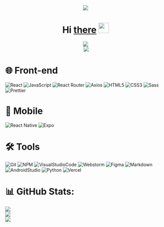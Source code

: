 <div align="center">
	<img src="https://media.tenor.com/3B6fE1zIaHMAAAAd/hotz-hacker.gif" />
	<h1 align="center">
<!-- 		Hi there, I'm
		<a href="https://github.com/Bazelit" target="_blank">David</a> -->
		Hi
		<a href="https://github.com/Bazelit" target="_blank">there</a>
		<img
			src="https://github.com/blackcater/blackcater/raw/main/images/Hi.gif"
			height="32"
		/>
	</h1>
</div>

<div align="center">
	<img
		align="center"
		src="https://readme-typing-svg.herokuapp.com?font=JetBrains+Mono+Medium&pause=1000&color=70A5FD&center=%D0%9B%D0%9E%D0%96%D0%AC&vCenter=%D0%9B%D0%9E%D0%96%D0%AC&repeat=%D0%B8%D1%81%D1%82%D0%B8%D0%BD%D0%BD%D1%8B%D0%B9&width=435&lines=%F0%9F%91%A8%F0%9F%8F%BB%E2%80%8D%F0%9F%92%BBI+am+a+Frontend+developer"
	/>
</div>

<div align="center">
	<a href="https://www.codewars.com/users/Bazelit"
		><img src="https://www.codewars.com/users/Bazelit/badges/small" alt=""
	/></a>
	<img src="https://komarev.com/ghpvc/?username=your-github-Bazelit" />
</div>

# 🌐 Front-end

![React](https://ziadoua.github.io/m3-Markdown-Badges/badges/React/react2.svg)
![JavaScript](https://ziadoua.github.io/m3-Markdown-Badges/badges/Javascript/javascript3.svg)
![React Router](https://img.shields.io/badge/React_Router-CA4245?style=for-the-badge&logo=react-router&logoColor=white)
![Axios](https://ziadoua.github.io/m3-Markdown-Badges/badges/Axios/axios3.svg)
![HTML5](https://ziadoua.github.io/m3-Markdown-Badges/badges/HTML/html2.svg)
![CSS3](https://ziadoua.github.io/m3-Markdown-Badges/badges/CSS/css2.svg)
![Sass](https://ziadoua.github.io/m3-Markdown-Badges/badges/Sass/sass2.svg)
![Prettier](https://ziadoua.github.io/m3-Markdown-Badges/badges/Prettier/prettier3.svg)

# 📱 Mobile

![React Native](https://ziadoua.github.io/m3-Markdown-Badges/badges/ReactNative/reactnative3.svg)
![Expo](https://ziadoua.github.io/m3-Markdown-Badges/badges/Expo/expo2.svg)

# 🛠 Tools
![Git](https://ziadoua.github.io/m3-Markdown-Badges/badges/Git/git2.svg)
![NPM](https://ziadoua.github.io/m3-Markdown-Badges/badges/npm/npm1.svg)
![VisualStudioCode](https://ziadoua.github.io/m3-Markdown-Badges/badges/VisualStudioCode/visualstudiocode2.svg)
![Webstorm](https://ziadoua.github.io/m3-Markdown-Badges/badges/Webstorm/webstorm3.svg)
![Figma](https://ziadoua.github.io/m3-Markdown-Badges/badges/Figma/figma2.svg)
![Markdown](https://ziadoua.github.io/m3-Markdown-Badges/badges/Markdown/markdown3.svg)
![AndroidStudio](https://ziadoua.github.io/m3-Markdown-Badges/badges/AndroidStudio/androidstudio3.svg)
![Python](https://ziadoua.github.io/m3-Markdown-Badges/badges/Python/python3.svg)
![Vercel](https://ziadoua.github.io/m3-Markdown-Badges/badges/Vercel/vercel1.svg)




<!--
# 💻 Tech Stack:
![React](https://img.shields.io/badge/react-%2320232a.svg?style=for-the-badge&logo=react&logoColor=%2361DAFB) ![React Native](https://img.shields.io/badge/react_native-%2320232a.svg?style=for-the-badge&logo=react&logoColor=%2361DAFB) ![React Router](https://img.shields.io/badge/React_Router-CA4245?style=for-the-badge&logo=react-router&logoColor=white) ![JavaScript](https://img.shields.io/badge/javascript-%23323330.svg?style=for-the-badge&logo=javascript&logoColor=%23F7DF1E) ![HTML5](https://img.shields.io/badge/html5-%23E34F26.svg?style=for-the-badge&logo=html5&logoColor=white) ![CSS3](https://img.shields.io/badge/css3-%231572B6.svg?style=for-the-badge&logo=css3&logoColor=white) ![SASS](https://img.shields.io/badge/SASS-hotpink.svg?style=for-the-badge&logo=SASS&logoColor=white) ![Python](https://img.shields.io/badge/python-3670A0?style=for-the-badge&logo=python&logoColor=ffdd54) ![Figma](https://img.shields.io/badge/figma-%23F24E1E.svg?style=for-the-badge&logo=figma&logoColor=white) ![GithubPages](https://img.shields.io/badge/github%20pages-121013?style=for-the-badge&logo=github&logoColor=white)
 -->


# 📊 GitHub Stats:
![](https://github-readme-stats.vercel.app/api?username=Bazelit&theme=react&hide_border=true&include_all_commits=false&count_private=false)<br/>
![](https://github-readme-streak-stats.herokuapp.com/?user=Bazelit&theme=react&hide_border=true)<br/>
![](https://github-readme-stats.vercel.app/api/top-langs/?username=Bazelit&theme=react&hide_border=true&include_all_commits=false&count_private=false&layout=compact)

<!--
---
[![](https://visitcount.itsvg.in/api?id=Bazelit&icon=0&color=0)](https://visitcount.itsvg.in)
 -->


<!-- Proudly created with GPRM ( https://gprm.itsvg.in ) -->

<!--
### 😂 Random Dev Meme
<img src='https://randommeme-five.vercel.app/' style="height: 400px;"/>
 -->

<!--
 **Bazelit/Bazelit** is a ✨ _special_ ✨ repository because its `README.md` (this file) appears on your GitHub profile.
 
 Here are some ideas to get you started:
 
 - 🔭 I’m currently working on ...
 - 🌱 I’m currently learning ...
 - 👯 I’m looking to collaborate on ...
 - 🤔 I’m looking for help with ...
 - 💬 Ask me about ...
 - 📫 How to reach me: ...
 - 😄 Pronouns: ...
 - ⚡ Fun fact: ...
 
 -->



<!-- Proudly created with GPRM ( https://gprm.itsvg.in ) -->
